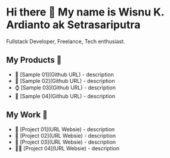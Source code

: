 # Hi there 👋 My name is Wisnu K. Ardianto ak Setrasariputra

Fullstack Developer, Freelance, Tech enthusiast.

## My Products 🔨

- 🚀 [Sample 01](Github URL) - description
- 🤣 [Sample 02](Github URL) - description
- ⌚ [Sample 03](Github URL) - description
- 🤖 [Sample 04](Github URL) - description

## My Work 🤝
- 🎨 [Project 01](URL Websie) - description
- 🎨 [Project 02](URL Websie) - description
- 🎨 [Project 03](URL Websie) - description
- 🧑‍💻 [Project 04](URL Websie) - description